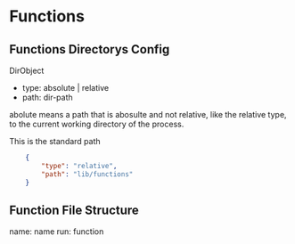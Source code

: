 # Functions

## Functions Directorys Config

DirObject

- type: absolute | relative
- path: dir-path

abolute means a path that is abosulte and not relative, like the relative type, to the current working directory of the process.

This is the standard path

```json
    {
        "type": "relative",
        "path": "lib/functions"
    }
```

## Function File Structure

name: name
run: function
